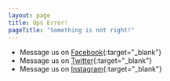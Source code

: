 ```yaml
---
layout: page
title: Ops Error!
pageTitle: "Something is not right!"
---
```


* Message us on  [Facebook](https://www.facebook.com/ceylonreef/){:target="_blank"}
* Message us on [Twitter](https://twitter.com/ceylonreef){:target="_blank"}
* Message us on [Instagram](https://www.instagram.com/ceylonreef/){:target="_blank"}